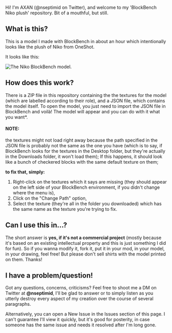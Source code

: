 Hi! I'm AXAN (@nseptimid on Twitter), and welcome to my 'BlockBench Niko plush' repository. Bit of a mouthful, but still.

<h2>What is this?</h2>
This is a model I made with BlockBench in about an hour which intentionally looks like the plush of Niko from OneShot.

It looks like this:

![The Niko BlockBench model.](https://pbs.twimg.com/media/GFU9S92WsAAhB4G?format=png)

<h2>How does this work?</h2>
There is a ZIP file in this repository containing the the textures for the model (which are labelled according to their role), and a JSON file, which contains the model itself.
To open the model, you just need to import the JSON file in BlockBench and voilà! The model will appear and you can do with it what you want*.

<h4>NOTE:</h4> the textures might not load right away because the path specified in the JSON file is probably not the same as the one you have (which is to say, if BlockBench looks for the textures in the Desktop folder, but they're actually in the Downloads folder, it won't load them);
If this happens, it should look like a bunch of checkered blocks with the same default texture on them; 

<b>to fix that, simply:</b>
  
  1. Right-click on the textures which it says are missing (they should appear on the left side of your BlockBench environment, if you didn't change where the menu is),
  2. Click on the "Change Path" option,
  3. Select the texture (they're all in the folder you downloaded) which has the same name as the texture you're trying to fix.


<h2>Can I use this in...?</h2>
The short answer is <b>yes, if it's not a commercial project</b> (mostly because it's based on an existing intellectual property and this is just something I did for fun). So if you wanna modify it, fork it, put it in your mod, in your model, in your drawing, feel free! But please don't sell shirts with the model printed on them. Thanks!

<h2>I have a problem/question!</h2>

Got any questions, concerns, criticisms? Feel free to shoot me a DM on Twitter at <b>@nseptimid</b>, I'll be glad to answer or to simply listen as you utterly destroy every aspect of my creation over the course of several paragraphs.

Alternatively, you can open a New Issue in the Issues section of this page. I can't guarantee I'll view it quickly, but it's good for posterity, in case someone has the same issue and needs it resolved after I'm long gone.
